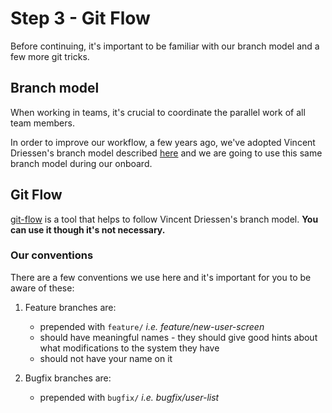 # Step 3 - Git Flow

Before continuing, it's important to be familiar with our branch model and a few more git tricks.

## Branch model

When working in teams, it's crucial to coordinate the parallel work of all team members.

In order to improve our workflow, a few years ago, we've adopted Vincent Driessen's branch model described [here](http://nvie.com/posts/a-successful-git-branching-model/) and we are going to use this same branch model during our onboard.

## Git Flow

[git-flow](https://github.com/nvie/gitflow) is a tool that helps to follow Vincent Driessen's branch model. **You can use it though it's not necessary.**

### Our conventions

There are a few conventions we use here and it's important for you to be aware of these:

1. Feature branches are:
   - prepended with `feature/` *i.e. feature/new-user-screen*
   - should have meaningful names - they should give good hints about what modifications to the system they have
   - should not have your name on it

2. Bugfix branches are:
   - prepended with `bugfix/` *i.e. bugfix/user-list*
